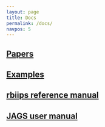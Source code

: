 ```yaml
---
layout: page
title: Docs
permalink: /docs/
navpos: 5
---
```


[Papers](/papers/)
------------

[Examples](/examples/)
--------------

[rbiips reference manual](/rbiips/)
-----------------------

[JAGS user manual](https://sourceforge.net/projects/mcmc-jags/files/Manuals/4.x/jags_user_manual.pdf/download)
-----------------
